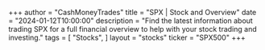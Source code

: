 +++
author = "CashMoneyTrades"
title = "SPX | Stock and Overview"
date = "2024-01-12T10:00:00"
description = "Find the latest information about trading SPX for a full financial overview to help with your stock trading and investing."
tags = [
   "Stocks",
]
layout = "stocks"
ticker = "SPX500"
+++
